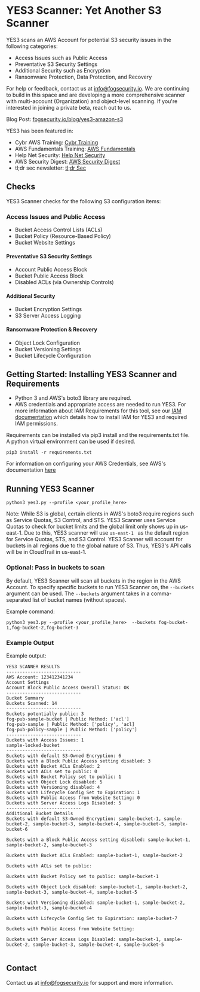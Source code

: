 # YES3 Scanner: Yet Another S3 Scanner

YES3 scans an AWS Account for potential S3 security issues in the following categories:

* Access Issues such as Public Access
* Preventative S3 Security Settings
* Additional Security such as Encryption
* Ransomware Protection, Data Protection, and Recovery

For help or feedback, contact us at [info@fogsecurity.io](mailto:info@fogsecurity.io).  We are continuing to build in this space and are developing a more comprehensive scanner with multi-account (Organization) and object-level scanning.  If you're interested in joining a private beta, reach out to us.

Blog Post: [fogsecurity.io/blog/yes3-amazon-s3](http://www.fogsecurity.io/blog/yes3-amazon-s3)

YES3 has been featured in:
- Cybr AWS Training: [Cybr Training](https://cybr.com/hands-on-labs/lab/securing-s3-against-ransomware-with-yes3/)
- AWS Fundamentals Training: [AWS Fundamentals](https://awsfundamentals.com/resources)
- Help Net Security: [Help Net Security](https://www.helpnetsecurity.com/2025/04/07/yes3-scanner-open-source-s3-security-scanner/)
- AWS Security Digest: [AWS Security Digest](https://awssecuritydigest.com/past-issues/aws-security-digest-203)
- tl;dr sec newsletter: [tl;dr Sec](https://tldrsec.com/p/tldr-sec-274)

## Checks

YES3 Scanner checks for the following S3 configuration items:

### Access Issues and Public Access
- Bucket Access Control Lists (ACLs)
- Bucket Policy (Resource-Based Policy)
- Bucket Website Settings

#### Preventative S3 Security Settings
- Account Public Access Block
- Bucket Public Access Block
- Disabled ACLs (via Ownership Controls)

#### Additional Security
- Bucket Encryption Settings
- S3 Server Access Logging

#### Ransomware Protection & Recovery
- Object Lock Configuration
- Bucket Versioning Settings
- Bucket Lifecycle Configuration

 ## Getting Started: Installing YES3 Scanner and Requirements

- Python 3 and AWS's boto3 library are required.
- AWS credentials and appropriate access are needed to run YES3.  For more information about IAM Requirements for this tool, see our [IAM documentation](iam/iam.md) which details how to install IAM for YES3 and required IAM permissions.

Requirements can be installed via pip3 install and the requirements.txt file. A python virtual environment can be used if desired.

```
pip3 install -r requirements.txt
```

For information on configuring your AWS Credentials, see AWS's documentation [here](https://docs.aws.amazon.com/cli/latest/userguide/getting-started-quickstart.html)


## Running YES3 Scanner

```
python3 yes3.py --profile <your_profile_here>
```

Note: While S3 is global, certain clients in AWS's boto3 require regions such as Service Quotas, S3 Control, and STS.  YES3 Scanner uses Service Quotas to check for bucket limits and the global limit only shows up in us-east-1.  Due to this, YES3 scanner will use `us-east-1 ` as the default region for Service Quotas, STS, and S3 Control. YES3 Scanner will account for buckets in all regions due to the global nature of S3.  Thus, YES3's API calls will be in CloudTrail in us-east-1.

### Optional: Pass in buckets to scan

By default, YES3 Scanner will scan all buckets in the region in the AWS Account.  To specify specific buckets to run YES3 Scanner on, the `--buckets` argument can be used.  The `--buckets` argument takes in a comma-separated list of bucket names (without spaces).

Example command:

```
python3 yes3.py --profile <your_profile_here>  --buckets fog-bucket-1,fog-bucket-2,fog-bucket-3
```


### Example Output

Example output:

```
YES3 SCANNER RESULTS
----------------------------
AWS Account: 123412341234
Account Settings
Account Block Public Access Overall Status: OK
----------------------------
Bucket Summary
Buckets Scanned: 14
----------------------------
Buckets potentially public: 3
fog-pub-sample-bucket | Public Method: ['acl']
fog-pub-sample | Public Method: ['policy', 'acl]
fog-pub-policy-sample | Public Method: ['policy']
----------------------------
Buckets with Access Issues: 1
sample-locked-bucket
----------------------------
Buckets with default S3-Owned Encryption: 6
Buckets with a Block Public Access setting disabled: 3
Buckets with Bucket ACLs Enabled: 2
Buckets with ACLs set to public: 0
Buckets with Bucket Policy set to public: 1
Buckets with Object Lock disabled: 5
Buckets with Versioning disabled: 4
Buckets with Lifecycle Config Set to Expiration: 1
Buckets with Public Access from Website Setting: 0
Buckets with Server Access Logs Disabled: 5
----------------------------
Additional Bucket Details
Buckets with default S3-Owned Encryption: sample-bucket-1, sample-bucket-2, sample-bucket-3, sample-bucket-4, sample-bucket-5, sample-bucket-6

Buckets with a Block Public Access setting disabled: sample-bucket-1, sample-bucket-2, sample-bucket-3

Buckets with Bucket ACLs Enabled: sample-bucket-1, sample-bucket-2

Buckets with ACLs set to public: 

Buckets with Bucket Policy set to public: sample-bucket-1

Buckets with Object Lock disabled: sample-bucket-1, sample-bucket-2, sample-bucket-3, sample-bucket-4, sample-bucket-5

Buckets with Versioning disabled: sample-bucket-1, sample-bucket-2, sample-bucket-3, sample-bucket-4

Buckets with Lifecycle Config Set to Expiration: sample-bucket-7

Buckets with Public Access from Website Setting:

Buckets with Server Access Logs Disabled: sample-bucket-1, sample-bucket-2, sample-bucket-3, sample-bucket-4, sample-bucket-5


``` 

## Contact

Contact us at info@fogsecurity.io for support and more information.
